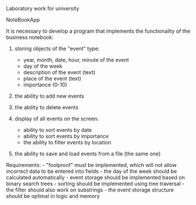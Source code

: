 Laboratory work for university

NoteBookApp

It is necessary to develop a program that implements the functionality of the business notebook: 
1) storing objects of the "event" type: 
    - year, month, date, hour, minute of the event 
    - day of the week 
    - description of the event (text) 
    - place of the event (text) 
    - importance (0-10) 
  
2) the ability to add new events 
3) the ability to delete events 
4) display of all events on the screen: 
    - ability to sort events by date 
    - ability to sort events by importance 
    - the ability to filter events by location 
5) the ability to save and load events from a file (the same one) 
  
Requirements:
    - "foolproof" must be implemented, which will not allow incorrect data to be entered into fields 
    - the day of the week should be calculated automatically 
    - event storage should be implemented based on binary search trees 
    - sorting should be implemented using tree traversal 
    - the filter should also work on substrings 
    - the event storage structure should be optimal in logic and memory